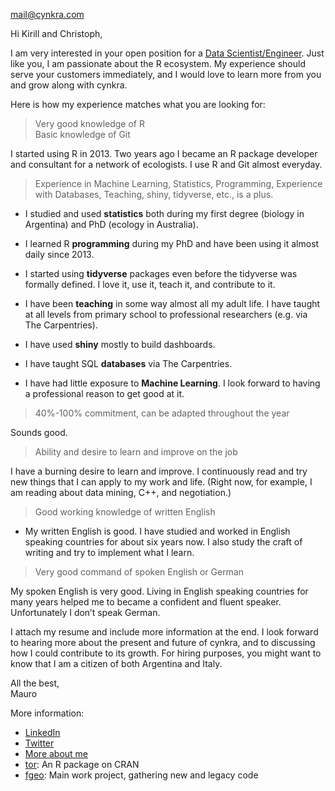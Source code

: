 
<mail@cynkra.com>

Hi Kirill and Christoph,

I am very interested in your open position for a [Data
Scientist/Engineer](https://www.cynkra.com/2019/03/21/senior-data-scientist/index.html).
Just like you, I am passionate about the R ecosystem. My experience
should serve your customers immediately, and I would love to learn more
from you and grow along with cynkra.

Here is how my experience matches what you are looking for:

> Very good knowledge of R  
> Basic knowledge of Git

I started using R in 2013. Two years ago I became an R package developer
and consultant for a network of ecologists. I use R and Git almost
everyday.

> Experience in Machine Learning, Statistics, Programming, Experience
> with Databases, Teaching, shiny, tidyverse, etc., is a plus.

  - I studied and used **statistics** both during my first degree
    (biology in Argentina) and PhD (ecology in Australia).

  - I learned R **programming** during my PhD and have been using it
    almost daily since 2013.

  - I started using **tidyverse** packages even before the tidyverse was
    formally defined. I love it, use it, teach it, and contribute to it.

  - I have been **teaching** in some way almost all my adult life. I
    have taught at all levels from primary school to professional
    researchers (e.g. via The Carpentries).

  - I have used **shiny** mostly to build dashboards.

  - I have taught SQL **databases** via The Carpentries.

  - I have had little exposure to **Machine Learning**. I look forward
    to having a professional reason to get good at it.

> 40%-100% commitment, can be adapted throughout the year

Sounds good.

> Ability and desire to learn and improve on the job

I have a burning desire to learn and improve. I continuously read and
try new things that I can apply to my work and life. (Right now, for
example, I am reading about data mining, C++, and negotiation.)

> Good working knowledge of written English

  - My written English is good. I have studied and worked in English
    speaking countries for about six years now. I also study the craft
    of writing and try to implement what I learn.

> Very good command of spoken English or German

My spoken English is very good. Living in English speaking countries for
many years helped me to became a confident and fluent speaker.
Unfortunately I don’t speak German.

I attach my resume and include more information at the end. I look
forward to hearing more about the present and future of cynkra, and to
discussing how I could contribute to its growth. For hiring purposes,
you might want to know that I am a citizen of both Argentina and Italy.

All the best,  
Mauro

More information:

  - [LinkedIn](https://www.linkedin.com/in/mauro-lepore/)
  - [Twitter](https://twitter.com/mauro_lepore)
  - [More about me](https://maurolepore.github.io/)
  - [tor](https://CRAN.R-project.org/package=tor): An R package on CRAN
  - [fgeo](https://forestgeo.github.io/fgeo/): Main work project,
    gathering new and legacy code
